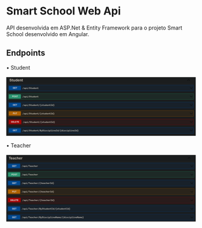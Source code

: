 # Smart School Web Api

API desenvolvida em ASP.Net & Entity Framework para o projeto Smart School desenvolvido em Angular.

## Endpoints

• Student <br><br>
<img src="assets/student-endpoints.png">

• Teacher <br><br>
<img src="assets/teacher-endpoints.png">
